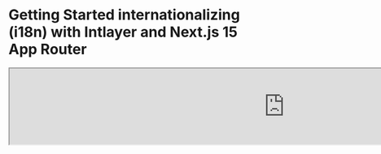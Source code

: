 # Getting Started internationalizing (i18n) with Intlayer and Next.js 15 App Router

<iframe title="The best i18n solution for Next.js? Discover Intlayer" class="m-auto aspect-[16/9] w-full overflow-hidden rounded-lg border-0" allow="autoplay; gyroscope;" loading="lazy" width="1080" height="auto" src="https://www.youtube.com/embed/e_PPG7PTqGU?autoplay=0&amp;origin=http://intlayer.org&amp;controls=0&amp;rel=1"/>

[애플리케이션 템플릿](https://github.com/aymericzip/intlayer-next-15-template)를 GitHub에서 보십시오.

## Intlayer로 시작하기

**Intlayer**는 현대 웹 애플리케이션에서 다국어 지원을 간소화하기 위해 설계된 혁신적이고 오픈 소스인 국제화(i18n) 라이브러리입니다. Intlayer는 강력한 **App Router**를 포함한 최신 **Next.js 15** 프레임워크와 원활하게 통합됩니다. **서버 컴포넌트**와의 효율적인 렌더링을 위해 최적화되어 있으며, [**Turbopack**](https://nextjs.org/docs/architecture/turbopack)과 완벽히 호환됩니다.

Intlayer를 사용하면 다음을 수행할 수 있습니다:

- 컴포넌트 수준에서 선언적 사전을 사용하여 **번역을 쉽게 관리**합니다.
- 메타데이터, 경로 및 콘텐츠를 **동적으로 지역화**합니다.
- **클라이언트 측 및 서버 측 컴포넌트에서 번역에 액세스**합니다.
- 자동 생성된 타입을 통해 **TypeScript 지원**을 보장하여 자동 완성과 오류 감지를 개선합니다.
- 동적 로케일 감지 및 전환과 같은 **고급 기능**을 활용합니다.

> Intlayer는 Next.js 12, 13, 14, 15와 호환됩니다. Next.js 페이지 라우터를 사용하는 경우, 이 [가이드](https://github.com/aymericzip/intlayer/blob/main/docs/ko/intlayer_with_nextjs_page_router.md)를 참조하세요. Next.js 12, 13, 14에서 App Router를 사용하는 경우, 이 [가이드](https://github.com/aymericzip/intlayer/blob/main/docs/ko/intlayer_with_nextjs_14.md)를 참조하세요.

---

## Next.js 애플리케이션에서 Intlayer 설정 단계별 가이드

### 1단계: 종속성 설치

npm을 사용하여 필요한 패키지를 설치합니다:

```bash packageManager="npm"
npm install intlayer next-intlayer
```

```bash packageManager="pnpm"
pnpm add intlayer next-intlayer
```

```bash packageManager="yarn"
yarn add intlayer next-intlayer
```

- **intlayer**

  구성 관리, 번역, [콘텐츠 선언](https://github.com/aymericzip/intlayer/blob/main/docs/ko/dictionary/get_started.md), 트랜스파일링 및 [CLI 명령](https://github.com/aymericzip/intlayer/blob/main/docs/ko/intlayer_cli.md)을 위한 국제화 도구를 제공하는 핵심 패키지입니다.

- **next-intlayer**

  Intlayer를 Next.js와 통합하는 패키지입니다. Next.js 국제화를 위한 컨텍스트 제공자와 훅을 제공합니다. 또한, Intlayer를 [Webpack](https://webpack.js.org/) 또는 [Turbopack](https://nextjs.org/docs/app/api-reference/turbopack)과 통합하기 위한 Next.js 플러그인과 사용자 선호 로케일을 감지하고, 쿠키를 관리하며, URL 리디렉션을 처리하는 미들웨어를 포함합니다.

### 2단계: 프로젝트 구성

애플리케이션의 언어를 구성하기 위한 설정 파일을 생성합니다:

```typescript fileName="intlayer.config.ts" codeFormat="typescript"
import { Locales, type IntlayerConfig } from "intlayer";

const config: IntlayerConfig = {
  internationalization: {
    locales: [
      Locales.ENGLISH,
      Locales.FRENCH,
      Locales.SPANISH,
      // 다른 로케일 추가
    ],
    defaultLocale: Locales.ENGLISH,
  },
};

export default config;
```

```javascript fileName="intlayer.config.mjs" codeFormat="esm"
import { Locales } from "intlayer";

/** @type {import('intlayer').IntlayerConfig} */
const config = {
  internationalization: {
    locales: [
      Locales.ENGLISH,
      Locales.FRENCH,
      Locales.SPANISH,
      // 다른 로케일 추가
    ],
    defaultLocale: Locales.ENGLISH,
  },
};

export default config;
```

```javascript fileName="intlayer.config.cjs" codeFormat="commonjs"
const { Locales } = require("intlayer");

/** @type {import('intlayer').IntlayerConfig} */
const config = {
  internationalization: {
    locales: [
      Locales.ENGLISH,
      Locales.FRENCH,
      Locales.SPANISH,
      // 다른 로케일 추가
    ],
    defaultLocale: Locales.ENGLISH,
  },
};

module.exports = config;
```

> 이 구성 파일을 통해 로컬화된 URL, 미들웨어 리디렉션, 쿠키 이름, 콘텐츠 선언의 위치 및 확장자, 콘솔에서 Intlayer 로그 비활성화 등을 설정할 수 있습니다. 사용 가능한 매개변수의 전체 목록은 [구성 문서](https://github.com/aymericzip/intlayer/blob/main/docs/ko/configuration.md)를 참조하세요.

### 3단계: Next.js 구성에 Intlayer 통합

Intlayer를 사용하도록 Next.js 설정을 구성합니다:

```typescript filename="next.config.ts" codeFormat="typescript"
import type { NextConfig } from "next";
import { withIntlayer } from "next-intlayer/server";

const nextConfig: NextConfig = {
  /* 구성 옵션 */
};

export default withIntlayer(nextConfig);
```

```typescript fileName="next.config.mjs" codeFormat="esm"
import { withIntlayer } from "next-intlayer/server";

/** @type {import('next').NextConfig} */
const nextConfig = {
  /* 구성 옵션 */
};

export default withIntlayer(nextConfig);
```

```typescript fileName="next.config.cjs" codeFormat="commonjs"
const { withIntlayer } = require("next-intlayer/server");

/** @type {import('next').NextConfig} */
const nextConfig = {
  /* 구성 옵션 */
};

module.exports = withIntlayer(nextConfig);
```

> `withIntlayer()` Next.js 플러그인은 Intlayer를 Next.js와 통합하는 데 사용됩니다. 이는 콘텐츠 선언 파일의 빌드를 보장하고 개발 모드에서 이를 모니터링합니다. 또한, [Webpack](https://webpack.js.org/) 또는 [Turbopack](https://nextjs.org/docs/app/api-reference/turbopack) 환경 내에서 Intlayer 환경 변수를 정의합니다. 성능 최적화를 위한 별칭을 제공하고 서버 컴포넌트와의 호환성을 보장합니다.

### 4단계: 동적 로케일 경로 정의

`RootLayout`에서 모든 내용을 제거하고 다음 코드를 추가합니다:

```tsx {3} fileName="src/app/layout.tsx" codeFormat="typescript"
import type { PropsWithChildren, FC } from "react";
import "./globals.css";

const RootLayout: FC<PropsWithChildren> = ({ children }) => children;

export default RootLayout;
```

```jsx {3} fileName="src/app/layout.mjx" codeFormat="esm"
import "./globals.css";

const RootLayout = ({ children }) => children;

export default RootLayout;
```

```jsx {1,8} fileName="src/app/layout.csx" codeFormat="commonjs"
require("./globals.css");

const RootLayout = ({ children }) => children;

module.exports = {
  default: RootLayout,
  generateStaticParams,
};
```

> `RootLayout` 컴포넌트를 비워두면 `<html>` 태그에 [`lang`](https://developer.mozilla.org/fr/docs/Web/HTML/Global_attributes/lang) 및 [`dir`](https://developer.mozilla.org/fr/docs/Web/HTML/Global_attributes/dir) 속성을 설정할 수 있습니다.

동적 라우팅을 구현하려면 `[locale]` 디렉토리에 새 레이아웃을 추가하여 로케일 경로를 제공합니다:

```tsx fileName="src/app/[locale]/layout.tsx" codeFormat="typescript"
import type { NextLayoutIntlayer } from "next-intlayer";
import { Inter } from "next/font/google";
import { getHTMLTextDir } from "intlayer";

const inter = Inter({ subsets: ["latin"] });

const LocaleLayout: NextLayoutIntlayer = async ({ children, params }) => {
  const { locale } = await params;
  return (
    <html lang={locale} dir={getHTMLTextDir(locale)}>
      <body className={inter.className}>{children}</body>
    </html>
  );
};

export default LocaleLayout;
```

```jsx fileName="src/app/[locale]/layout.mjx" codeFormat="esm"
import { getHTMLTextDir } from "intlayer";

const inter = Inter({ subsets: ["latin"] });

const LocaleLayout = async ({ children, params: { locale } }) => {
  const { locale } = await params;
  return (
    <html lang={locale} dir={getHTMLTextDir(locale)}>
      <body className={inter.className}>{children}</body>
    </html>
  );
};

export default LocaleLayout;
```

```jsx fileName="src/app/[locale]/layout.csx" codeFormat="commonjs"
const { Inter } = require("next/font/google");
const { getHTMLTextDir } = require("intlayer");

const inter = Inter({ subsets: ["latin"] });

const LocaleLayout = async ({ children, params: { locale } }) => {
  const { locale } = await params;
  return (
    <html lang={locale} dir={getHTMLTextDir(locale)}>
      <body className={inter.className}>{children}</body>
    </html>
  );
};

module.exports = LocaleLayout;
```

> `[locale]` 경로 세그먼트는 로케일을 정의하는 데 사용됩니다. 예: `/en-US/about`는 `en-US`를 참조하고 `/fr/about`는 `fr`을 참조합니다.

> 이 단계에서는 `Error: Missing <html> and <body> tags in the root layout.`라는 오류가 발생할 수 있습니다. 이는 `/app/page.tsx` 파일이 더 이상 사용되지 않으며 제거될 수 있기 때문에 예상된 것입니다. 대신 `[locale]` 경로 세그먼트가 `/app/[locale]/page.tsx` 페이지를 활성화합니다. 따라서 페이지는 브라우저에서 `/en`, `/fr`, `/es`와 같은 경로를 통해 액세스할 수 있습니다. 기본 로케일을 루트 페이지로 설정하려면 7단계의 `middleware` 설정을 참조하세요.

그런 다음, 애플리케이션 레이아웃에 `generateStaticParams` 함수를 구현합니다.

```tsx {1} fileName="src/app/[locale]/layout.tsx" codeFormat="typescript"
export { generateStaticParams } from "next-intlayer"; // 추가할 줄

const LocaleLayout: NextLayoutIntlayer = async ({ children, params }) => {
  /*... 나머지 코드 */
};

export default LocaleLayout;
```

```jsx {1} fileName="src/app/[locale]/layout.mjx" codeFormat="esm"
export { generateStaticParams } from "next-intlayer"; // 추가할 줄

const LocaleLayout = async ({ children, params: { locale } }) => {
  /*... 나머지 코드 */
};

// ... 나머지 코드
```

```jsx {1,7} fileName="src/app/[locale]/layout.csx" codeFormat="commonjs"
const { generateStaticParams } = require("next-intlayer"); // 추가할 줄

const LocaleLayout = async ({ children, params: { locale } }) => {
  /*... 나머지 코드 */
};

module.exports = { default: LocaleLayout, generateStaticParams };
```

> `generateStaticParams`는 애플리케이션이 모든 로케일에 필요한 페이지를 사전 빌드하도록 보장하여 런타임 계산을 줄이고 사용자 경험을 개선합니다. 자세한 내용은 [Next.js의 generateStaticParams 문서](https://nextjs.org/docs/app/building-your-application/rendering/static-and-dynamic-rendering#generate-static-params)를 참조하세요.

### 5단계: 콘텐츠 선언

번역을 저장하기 위해 콘텐츠 선언을 생성하고 관리합니다:

```tsx fileName="src/app/[locale]/page.content.ts" contentDeclarationFormat="typescript"
import { t, type Dictionary } from "intlayer";

const pageContent = {
  key: "page",
  content: {
    getStarted: {
      main: t({
        en: "Get started by editing",
        fr: "Commencez par éditer",
        es: "Comience por editar",
        ko: "편집을 시작하세요",
      }),
      pageLink: "src/app/page.tsx",
    },
  },
} satisfies Dictionary;

export default pageContent;
```

```javascript fileName="src/app/[locale]/page.content.mjs" contentDeclarationFormat="esm"
import { t } from "intlayer";

/** @type {import('intlayer').Dictionary} */
const pageContent = {
  key: "page",
  content: {
    getStarted: {
      main: t({
        en: "Get started by editing",
        fr: "Commencez par éditer",
        es: "Comience por editar",
        ko: "편집을 시작하세요",
      }),
      pageLink: "src/app/page.tsx",
    },
  },
};

export default pageContent;
```

```javascript fileName="src/app/[locale]/page.content.cjs" contentDeclarationFormat="commonjs"
const { t } = require("intlayer");

/** @type {import('intlayer').Dictionary} */
const pageContent = {
  key: "page",
  content: {
    getStarted: {
      main: t({
        en: "Get started by editing",
        fr: "Commencez par éditer",
        es: "Comience por editar",
        ko: "편집을 시작하세요",
      }),
      pageLink: "src/app/page.tsx",
    },
  },
};

module.exports = pageContent;
```

```json fileName="src/app/[locale]/page.content.json" contentDeclarationFormat="json"
{
  "$schema": "https://intlayer.org/schema.json",
  "key": "page",
  "content": {
    "getStarted": {
      "nodeType": "translation",
      "translation": {
        "en": "Get started by editing",
        "fr": "Commencez par éditer",
        "es": "Comience por editar",
        "ko": "편집을 시작하세요"
      }
    },
    "pageLink": {
      "nodeType": "translation",
      "translation": {
        "en": "src/app/page.tsx",
        "fr": "src/app/page.tsx",
        "es": "src/app/page.tsx",
        "ko": "src/app/page.tsx"
      }
    }
  }
}
```

> 콘텐츠 선언은 애플리케이션 어디에서나 정의할 수 있으며, `contentDir` 디렉토리(기본값: `./src`)에 포함되고 콘텐츠 선언 파일 확장자(기본값: `.content.{json,ts,tsx,js,jsx,mjs,mjx,cjs,cjx}`)와 일치해야 합니다.

> 자세한 내용은 [콘텐츠 선언 문서](https://github.com/aymericzip/intlayer/blob/main/docs/ko/dictionary/get_started.md)를 참조하세요.

### 6단계: 코드에서 콘텐츠 활용

애플리케이션 전반에서 콘텐츠 사전에 액세스합니다:

```tsx fileName="src/app/[locale]/page.tsx" codeFormat="typescript"
import type { FC } from "react";
import { ClientComponentExample } from "@components/ClientComponentExample";
import { ServerComponentExample } from "@components/ServerComponentExample";
import { type NextPageIntlayer, IntlayerClientProvider } from "next-intlayer";
import { IntlayerServerProvider, useIntlayer } from "next-intlayer/server";

const PageContent: FC = () => {
  const content = useIntlayer("page");

  return (
    <>
      <p>{content.getStarted.main}</p>
      <code>{content.getStarted.pageLink}</code>
    </>
  );
};

const Page: NextPageIntlayer = async ({ params }) => {
  const { locale } = await params;

  return (
    <IntlayerServerProvider locale={locale}>
      <PageContent />
      <ServerComponentExample />

      <IntlayerClientProvider locale={locale}>
        <ClientComponentExample />
      </IntlayerClientProvider>
    </IntlayerServerProvider>
  );
};

export default Page;
```

```jsx fileName="src/app/[locale]/page.mjx" codeFormat="esm"
import { ClientComponentExample } from "@components/ClientComponentExample";
import { ServerComponentExample } from "@components/ServerComponentExample";
import { IntlayerClientProvider } from "next-intlayer";
import { IntlayerServerProvider, useIntlayer } from "next-intlayer/server";

const PageContent = () => {
  const content = useIntlayer("page");

  return (
    <>
      <p>{content.getStarted.main}</p>
      <code>{content.getStarted.pageLink}</code>
    </>
  );
};

const Page = async ({ params }) => {
  const { locale } = await params;

  return (
    <IntlayerServerProvider locale={locale}>
      <PageContent />
      <ServerComponentExample />

      <IntlayerClientProvider locale={locale}>
        <ClientComponentExample />
      </IntlayerClientProvider>
    </IntlayerServerProvider>
  );
};

export default Page;
```

```jsx fileName="src/app/[locale]/page.csx" codeFormat="commonjs"
import { ClientComponentExample } from "@components/ClientComponentExample";
import { ServerComponentExample } from "@components/ServerComponentExample";
import { IntlayerClientProvider } from "next-intlayer";
import { IntlayerServerProvider, useIntlayer } from "next-intlayer/server";

const PageContent = () => {
  const content = useIntlayer("page");

  return (
    <>
      <p>{content.getStarted.main}</p>
      <code>{content.getStarted.pageLink}</code>
    </>
  );
};

const Page = async ({ params }) => {
  const { locale } = await params;

  return (
    <IntlayerServerProvider locale={locale}>
      <PageContent />
      <ServerComponentExample />

      <IntlayerClientProvider locale={locale}>
        <ClientComponentExample />
      </IntlayerClientProvider>
    </IntlayerServerProvider>
  );
};
```

- **`IntlayerClientProvider`**는 클라이언트 측 컴포넌트에 로케일을 제공하는 데 사용됩니다. 레이아웃을 포함한 모든 상위 컴포넌트에 배치할 수 있습니다. 그러나 Next.js는 레이아웃 코드를 페이지 간에 공유하므로 레이아웃에 배치하는 것이 더 효율적입니다. 레이아웃에서 `IntlayerClientProvider`를 사용하면 각 페이지에 대해 이를 다시 초기화하지 않아도 되므로 성능이 향상되고 애플리케이션 전반에 일관된 로컬화 컨텍스트를 유지할 수 있습니다.
- **`IntlayerServerProvider`**는 서버 자식에게 로케일을 제공하는 데 사용됩니다. 레이아웃에 설정할 수 없습니다.

  > 레이아웃과 페이지는 공통 서버 컨텍스트를 공유할 수 없습니다. 서버 컨텍스트 시스템은 요청별 데이터 저장소(React의 [캐시](https://react.dev/reference/react/cache) 메커니즘을 통해)를 기반으로 하기 때문에 애플리케이션의 다른 세그먼트에 대해 각 "컨텍스트"가 다시 생성됩니다. 공유 레이아웃에 제공자를 배치하면 이 격리가 깨져 서버 컨텍스트 값이 서버 컴포넌트에 올바르게 전파되지 않습니다.

```tsx {4,7} fileName="src/components/ClientComponentExample.tsx" codeFormat="typescript"
"use client";

import type { FC } from "react";
import { useIntlayer } from "next-intlayer";

export const ClientComponentExample: FC = () => {
  const content = useIntlayer("client-component-example"); // 관련 콘텐츠 선언 생성

  return (
    <div>
      <h2>{content.title}</h2>
      <p>{content.content}</p>
    </div>
  );
};
```

```jsx {3,6} fileName="src/components/ClientComponentExample.mjx" codeFormat="esm"
"use client";

import { useIntlayer } from "next-intlayer";

const ClientComponentExample = () => {
  const content = useIntlayer("client-component-example"); // 관련 콘텐츠 선언 생성

  return (
    <div>
      <h2>{content.title}</h2>
      <p>{content.content}</p>
    </div>
  );
};
```

```jsx {3,6} fileName="src/components/ClientComponentExample.csx" codeFormat="commonjs"
"use client";

const { useIntlayer } = require("next-intlayer");

const ClientComponentExample = () => {
  const content = useIntlayer("client-component-example"); // 관련 콘텐츠 선언 생성

  return (
    <div>
      <h2>{content.title}</h2>
      <p>{content.content}</p>
    </div>
  );
};
```

```tsx {2} fileName="src/components/ServerComponentExample.tsx"  codeFormat="typescript"
import type { FC } from "react";
import { useIntlayer } from "next-intlayer/server";

export const ServerComponentExample: FC = () => {
  const content = useIntlayer("server-component-example"); // 관련 콘텐츠 선언 생성

  return (
    <div>
      <h2>{content.title}</h2>
      <p>{content.content}</p>
    </div>
  );
};
```

```jsx {1} fileName="src/components/ServerComponentExample.mjx" codeFormat="esm"
import { useIntlayer } from "next-intlayer/server";

const ServerComponentExample = () => {
  const content = useIntlayer("server-component-example"); // 관련 콘텐츠 선언 생성

  return (
    <div>
      <h2>{content.title}</h2>
      <p>{content.content}</p>
    </div>
  );
};
```

```jsx {1} fileName="src/components/ServerComponentExample.csx" codeFormat="commonjs"
const { useIntlayer } = require("next-intlayer/server");

const ServerComponentExample = () => {
  const content = useIntlayer("server-component-example"); // 관련 콘텐츠 선언 생성

  return (
    <div>
      <h2>{content.title}</h2>
      <p>{content.content}</p>
    </div>
  );
};
```

> `alt`, `title`, `href`, `aria-label` 등과 같은 `string` 속성에서 콘텐츠를 사용하려면 함수의 값을 호출해야 합니다:

> ```jsx
> <img src={content.image.src.value} alt={content.image.value} />
> ```

> `useIntlayer` 훅에 대한 자세한 내용은 [문서](https://github.com/aymericzip/intlayer/blob/main/docs/ko/packages/next-intlayer/useIntlayer.md)를 참조하세요.

### (선택 사항) 7단계: 로케일 감지를 위한 미들웨어 구성

사용자의 선호 로케일을 감지하기 위해 미들웨어를 설정합니다:

```typescript fileName="src/middleware.ts" codeFormat="typescript"
export { intlayerMiddleware as middleware } from "next-intlayer/middleware";

export const config = {
  matcher:
    "/((?!api|static|assets|robots|sitemap|sw|service-worker|manifest|.*\\..*|_next).*)",
};
```

```javascript fileName="src/middleware.mjs" codeFormat="esm"
export { intlayerMiddleware as middleware } from "next-intlayer/middleware";

export const config = {
  matcher:
    "/((?!api|static|assets|robots|sitemap|sw|service-worker|manifest|.*\\..*|_next).*)",
};
```

```javascript fileName="src/middleware.cjs" codeFormat="commonjs"
const { intlayerMiddleware } = require("next-intlayer/middleware");

const config = {
  matcher:
    "/((?!api|static|assets|robots|sitemap|sw|service-worker|manifest|.*\\..*|_next).*)",
};

module.exports = { middleware: intlayerMiddleware, config };
```

> `intlayerMiddleware`는 사용자의 선호 로케일을 감지하고 [구성](https://github.com/aymericzip/intlayer/blob/main/docs/ko/configuration.md)에 지정된 대로 적절한 URL로 리디렉션하는 데 사용됩니다. 또한, 사용자의 선호 로케일을 쿠키에 저장할 수 있습니다.

### (선택 사항) 8단계: 메타데이터의 국제화

페이지 제목과 같은 메타데이터를 국제화하려면 Next.js에서 제공하는 `generateMetadata` 함수를 사용할 수 있습니다. 함수 내부에서 `getTranslation` 함수를 사용하여 메타데이터를 번역합니다.

````typescript fileName="src/app/[locale]/layout.tsx or src/app/[locale]/page.tsx" codeFormat="typescript"
import {
  type IConfigLocales,
  getTranslation,
  getMultilingualUrls,
} from "intlayer";
import type { Metadata } from "next";
import type { LocalPromiseParams } from "next-intlayer";

export const generateMetadata = async ({
  params,
}: LocalPromiseParams): Promise<Metadata> => {
  const { locale } = await params;
  const t = <T>(content: IConfigLocales<T>) => getTranslation(content, locale);

  /**
   * 각 로케일에 대한 모든 URL을 포함하는 객체를 생성합니다.
   *
   * 예:
   * ```ts
   *  getMultilingualUrls('/about');
   *
   *  // 반환값
   *  // {
   *  //   en: '/about',
   *  //   fr: '/fr/about',
   *  //   es: '/es/about',
   *  // }
   * ```
   */
  const multilingualUrls = getMultilingualUrls("/");

  return {
    title: t<string>({
      en: "My title",
      fr: "Mon titre",
      es: "Mi título",
      ko: "내 제목",
    }),
    description: t({
      en: "My description",
      fr: "Ma description",
      es: "Mi descripción",
      ko: "내 설명",
    }),
    alternates: {
      canonical: multilingualUrls[locale as keyof typeof multilingualUrls],
      languages: { ...multilingualUrls, "x-default": "/" },
    },
    openGraph: {
      url: multilingualUrls[locale],
    },
  };
};

// ... 나머지 코드
````

````javascript fileName="src/app/[locale]/layout.mjs or src/app/[locale]/page.mjs" codeFormat="esm"
import { getTranslation, getMultilingualUrls } from "intlayer";

export const generateMetadata = async ({ params }) => {
  const { locale } = await params;
  const t = (content) => getTranslation(content, locale);

  /**
   * 각 로케일에 대한 모든 URL을 포함하는 객체를 생성합니다.
   *
   * 예:
   * ```ts
   *  getMultilingualUrls('/about');
   *
   *  // 반환값
   *  // {
   *  //   en: '/about',
   *  //   fr: '/fr/about',
   *  //   es: '/es/about'
   *  // }
   * ```
   */
  const multilingualUrls = getMultilingualUrls("/");

  return {
    title: t({
      en: "My title",
      fr: "Mon titre",
      es: "Mi título",
      ko: "내 제목",
    }),
    description: t({
      en: "My description",
      fr: "Ma description",
      es: "Mi descripción",
      ko: "내 설명",
    }),
    alternates: {
      canonical: multilingualUrls[locale],
      languages: { ...multilingualUrls, "x-default": "/" },
    },
    openGraph: {
      url: multilingualUrls[locale],
    },
  };
};

// ... 나머지 코드
````

````javascript fileName="src/app/[locale]/layout.cjs or src/app/[locale]/page.cjs" codeFormat="commonjs"
const { getTranslation, getMultilingualUrls } = require("intlayer");

const generateMetadata = async ({ params }) => {
  const { locale } = await params;

  const t = (content) => getTranslation(content, locale);

  /**
   * 각 로케일에 대한 모든 URL을 포함하는 객체를 생성합니다.
   *
   * 예:
   * ```ts
   *  getMultilingualUrls('/about');
   *
   *  // 반환값
   *  // {
   *  //   en: '/about',
   *  //   fr: '/fr/about',
   *  //   es: '/es/about'
   *  // }
   * ```
   */
  const multilingualUrls = getMultilingualUrls("/");

  return {
    title: t({
      en: "My title",
      fr: "Mon titre",
      es: "Mi título",
      ko: "내 제목",
    }),
    description: t({
      en: "My description",
      fr: "Ma description",
      es: "Mi descripción",
      ko: "내 설명",
    }),
    alternates: {
      canonical: multilingualUrls[locale],
      languages: { ...multilingualUrls, "x-default": "/" },
    },
    openGraph: {
      url: multilingualUrls[locale],
    },
  };
};

module.exports = { generateMetadata };

// ... 나머지 코드
````

> 메타데이터 최적화에 대한 자세한 내용은 [공식 Next.js 문서](https://nextjs.org/docs/app/building-your-application/optimizing/metadata)를 참조하세요.

### (선택 사항) 9단계: sitemap.xml 및 robots.txt의 국제화

`sitemap.xml` 및 `robots.txt`를 국제화하려면 Intlayer에서 제공하는 `getMultilingualUrls` 함수를 사용할 수 있습니다. 이 함수는 사이트맵에 다국어 URL을 생성하는 데 사용됩니다.

```tsx fileName="src/app/sitemap.ts" codeFormat="typescript"
import { getMultilingualUrls } from "intlayer";
import type { MetadataRoute } from "next";

const sitemap = (): MetadataRoute.Sitemap => [
  {
    url: "https://example.com",
    alternates: {
      languages: { ...getMultilingualUrls("https://example.com") },
    },
  },
  {
    url: "https://example.com/login",
    alternates: {
      languages: { ...getMultilingualUrls("https://example.com/login") },
    },
  },
  {
    url: "https://example.com/register",
    alternates: {
      languages: { ...getMultilingualUrls("https://example.com/register") },
    },
  },
];

export default sitemap;
```

```jsx fileName="src/app/sitemap.mjx" codeFormat="esm"
import { getMultilingualUrls } from "intlayer";

const sitemap = () => [
  {
    url: "https://example.com",
    alternates: {
      languages: { ...getMultilingualUrls("https://example.com") },
    },
  },
  {
    url: "https://example.com/login",
    alternates: {
      languages: { ...getMultilingualUrls("https://example.com/login") },
    },
  },
  {
    url: "https://example.com/register",
    alternates: {
      languages: { ...getMultilingualUrls("https://example.com/register") },
    },
  },
];

export default sitemap;
```

```jsx fileName="src/app/sitemap.csx" codeFormat="commonjs"
const { getMultilingualUrls } = require("intlayer");

const sitemap = () => [
  {
    url: "https://example.com",
    alternates: {
      languages: { ...getMultilingualUrls("https://example.com") },
    },
  },
  {
    url: "https://example.com/login",
    alternates: {
      languages: { ...getMultilingualUrls("https://example.com/login") },
    },
  },
  {
    url: "https://example.com/register",
    alternates: {
      languages: { ...getMultilingualUrls("https://example.com/register") },
    },
  },
];

module.exports = sitemap;
```

```tsx fileName="src/app/robots.ts" codeFormat="typescript"
import type { MetadataRoute } from "next";
import { getMultilingualUrls } from "intlayer";

const getAllMultilingualUrls = (urls: string[]) =>
  urls.flatMap((url) => Object.values(getMultilingualUrls(url)) as string[]);

const robots = (): MetadataRoute.Robots => ({
  rules: {
    userAgent: "*",
    allow: ["/"],
    disallow: getAllMultilingualUrls(["/login", "/register"]),
  },
  host: "https://example.com",
  sitemap: `https://example.com/sitemap.xml`,
});

export default robots;
```

```jsx fileName="src/app/robots.mjx" codeFormat="esm"
import { getMultilingualUrls } from "intlayer";

const getAllMultilingualUrls = (urls) =>
  urls.flatMap((url) => Object.values(getMultilingualUrls(url)));

const robots = () => ({
  rules: {
    userAgent: "*",
    allow: ["/"],
    disallow: getAllMultilingualUrls(["/login", "/register"]),
  },
  host: "https://example.com",
  sitemap: `https://example.com/sitemap.xml`,
});

export default robots;
```

```jsx fileName="src/app/robots.csx" codeFormat="commonjs"
const { getMultilingualUrls } = require("intlayer");

const getAllMultilingualUrls = (urls) =>
  urls.flatMap((url) => Object.values(getMultilingualUrls(url)));

const robots = () => ({
  rules: {
    userAgent: "*",
    allow: ["/"],
    disallow: getAllMultilingualUrls(["/login", "/register"]),
  },
  host: "https://example.com",
  sitemap: `https://example.com/sitemap.xml`,
});

module.exports = robots;
```

> 사이트맵 최적화에 대한 자세한 내용은 [공식 Next.js 문서](https://nextjs.org/docs/app/api-reference/file-conventions/metadata/sitemap)를 참조하세요. robots.txt 최적화에 대한 자세한 내용은 [공식 Next.js 문서](https://nextjs.org/docs/app/api-reference/file-conventions/metadata/robots)를 참조하세요.

### (선택 사항) 10단계: 콘텐츠 언어 변경

Next.js에서 콘텐츠의 언어를 변경하려면, 사용자를 적절한 로컬 페이지로 리디렉션하기 위해 `Link` 컴포넌트를 사용하는 것이 권장됩니다. `Link` 컴포넌트는 페이지의 사전 로드를 가능하게 하여 전체 페이지 새로 고침을 피하는 데 도움이 됩니다.

```tsx fileName="src/components/LocaleSwitcher.tsx" codeFormat="typescript"
"use client";

import type { FC } from "react";
import {
  Locales,
  getHTMLTextDir,
  getLocaleName,
  getLocalizedUrl,
} from "intlayer";
import { useLocale } from "next-intlayer";
import Link from "next/link";

export const LocaleSwitcher: FC = () => {
  const { locale, pathWithoutLocale, availableLocales } = useLocale();
  const { setLocaleCookie } = useLocaleCookie();

  return (
    <div>
      <button popoverTarget="localePopover">{getLocaleName(locale)}</button>
      <div id="localePopover" popover="auto">
        {availableLocales.map((localeItem) => (
          <Link
            href={getLocalizedUrl(pathWithoutLocale, localeItem)}
            hrefLang={localeItem}
            key={localeItem}
            aria-current={locale === localeItem ? "page" : undefined}
            onClick={() => setLocaleCookie(localeItem)}
          >
            <span>
              {/* 로케일 - 예: FR */}
              {localeItem}
            </span>
            <span>
              {/* 로케일 자체 언어 - 예: Français */}
              {getLocaleName(localeItem, locale)}
            </span>
            <span dir={getHTMLTextDir(localeItem)} lang={localeItem}>
              {/* 현재 로케일 언어 - 예: Francés (현재 로케일이 Locales.SPANISH로 설정됨) */}
              {getLocaleName(localeItem)}
            </span>
            <span dir="ltr" lang={Locales.ENGLISH}>
              {/* 영어로 된 언어 - 예: French */}
              {getLocaleName(localeItem, Locales.ENGLISH)}
            </span>
          </Link>
        ))}
      </div>
    </div>
  );
};
```

```jsx fileName="src/components/LocaleSwitcher.msx" codeFormat="esm"
"use client";

import {
  Locales,
  getHTMLTextDir,
  getLocaleName,
  getLocalizedUrl,
} from "intlayer";
import { useLocale } from "next-intlayer";
import Link from "next/link";

export const LocaleSwitcher = () => {
  const { locale, pathWithoutLocale, availableLocales } = useLocale();
  const { setLocaleCookie } = useLocaleCookie();

  return (
    <div>
      <button popoverTarget="localePopover">{getLocaleName(locale)}</button>
      <div id="localePopover" popover="auto">
        {availableLocales.map((localeItem) => (
          <Link
            href={getLocalizedUrl(pathWithoutLocale, localeItem)}
            hrefLang={localeItem}
            key={localeItem}
            aria-current={locale === localeItem ? "page" : undefined}
            onClick={() => setLocaleCookie(localeItem)}
          >
            <span>
              {/* 로케일 - 예: FR */}
              {localeItem}
            </span>
            <span>
              {/* 로케일 자체 언어 - 예: Français */}
              {getLocaleName(localeItem, locale)}
            </span>
            <span dir={getHTMLTextDir(localeItem)} lang={localeItem}>
              {/* 현재 로케일 언어 - 예: Francés (현재 로케일이 Locales.SPANISH로 설정됨) */}
              {getLocaleName(localeItem)}
            </span>
            <span dir="ltr" lang={Locales.ENGLISH}>
              {/* 영어로 된 언어 - 예: French */}
              {getLocaleName(localeItem, Locales.ENGLISH)}
            </span>
          </Link>
        ))}
      </div>
    </div>
  );
};
```

```jsx fileName="src/components/LocaleSwitcher.csx" codeFormat="commonjs"
"use client";

const {
  Locales,
  getHTMLTextDir,
  getLocaleName,
  getLocalizedUrl,
} = require("intlayer");
const { useLocale } = require("next-intlayer");
const Link = require("next/link");

export const LocaleSwitcher = () => {
  const { locale, pathWithoutLocale, availableLocales } = useLocale();
  const { setLocaleCookie } = useLocaleCookie();

  return (
    <div>
      <button popoverTarget="localePopover">{getLocaleName(locale)}</button>
      <div id="localePopover" popover="auto">
        {availableLocales.map((localeItem) => (
          <Link
            href={getLocalizedUrl(pathWithoutLocale, localeItem)}
            hrefLang={localeItem}
            key={localeItem}
            aria-current={locale === localeItem ? "page" : undefined}
            onClick={() => setLocaleCookie(localeItem)}
          >
            <span>
              {/* 로케일 - 예: FR */}
              {localeItem}
            </span>
            <span>
              {/* 로케일 자체 언어 - 예: Français */}
              {getLocaleName(localeItem, locale)}
            </span>
            <span dir={getHTMLTextDir(localeItem)} lang={localeItem}>
              {/* 현재 로케일 언어 - 예: Francés (현재 로케일이 Locales.SPANISH로 설정됨) */}
              {getLocaleName(localeItem)}
            </span>
            <span dir="ltr" lang={Locales.ENGLISH}>
              {/* 영어로 된 언어 - 예: French */}
              {getLocaleName(localeItem, Locales.ENGLISH)}
            </span>
          </Link>
        ))}
      </div>
    </div>
  );
};
```

> 문서 참조:
>
> - [`useLocale` 훅](https://github.com/aymericzip/intlayer/blob/main/docs/ko/packages/next-intlayer/useLocale.md)
> - [`getLocaleName` 훅](https://github.com/aymericzip/intlayer/blob/main/docs/ko/packages/intlayer/getLocaleName.md)
> - [`getLocalizedUrl` 훅](https://github.com/aymericzip/intlayer/blob/main/docs/ko/packages/intlayer/getLocalizedUrl.md)
> - [`getHTMLTextDir` 훅](https://github.com/aymericzip/intlayer/blob/main/docs/ko/packages/intlayer/getHTMLTextDir.md)
> - [`hrefLang` 속성](https://developers.google.com/search/docs/specialty/international/localized-versions?hl=fr)
> - [`lang` 속성](https://developer.mozilla.org/en-US/docs/Web/HTML/Global_attributes/lang)
> - [`dir` 속성](https://developer.mozilla.org/en-US/docs/Web/HTML/Global_attributes/dir)
> - [`aria-current` 속성](https://developer.mozilla.org/en-US/docs/Web/Accessibility/ARIA/Attributes/aria-current)

### (선택 사항) 11단계: 로컬화된 링크 컴포넌트 생성

애플리케이션의 탐색이 현재 로케일을 준수하도록 보장하려면 사용자 정의 `Link` 컴포넌트를 생성할 수 있습니다. 이 컴포넌트는 내부 URL에 현재 언어를 자동으로 접두사로 추가합니다. 예를 들어, 프랑스어 사용자가 "About" 페이지로 이동하는 링크를 클릭하면 `/about` 대신 `/fr/about`로 리디렉션됩니다.

이 동작은 여러 가지 이유로 유용합니다:

- **SEO 및 사용자 경험**: 로컬화된 URL은 검색 엔진이 언어별 페이지를 올바르게 색인화하고 사용자가 선호하는 언어로 콘텐츠를 제공하도록 돕습니다.
- **일관성**: 애플리케이션 전반에서 로컬화된 링크를 사용하면 탐색이 현재 로케일 내에서 유지되며, 예상치 못한 언어 전환을 방지합니다.
- **유지 관리 용이성**: 로컬화 논리를 단일 컴포넌트에 중앙 집중화하면 URL 관리를 단순화하고 애플리케이션이 성장함에 따라 코드베이스를 더 쉽게 유지 관리하고 확장할 수 있습니다.

아래는 TypeScript에서 로컬화된 `Link` 컴포넌트를 구현한 예입니다:

```tsx fileName="src/components/Link.tsx" codeFormat="typescript"
"use client";

import { getLocalizedUrl } from "intlayer";
import NextLink, { type LinkProps as NextLinkProps } from "next/link";
import { useLocale } from "next-intlayer";
import type { PropsWithChildren, FC } from "react";

/**
 * 주어진 URL이 외부 URL인지 확인하는 유틸리티 함수입니다.
 * URL이 http:// 또는 https://로 시작하면 외부 URL로 간주됩니다.
 */
export const checkIsExternalLink = (href?: string): boolean =>
  /^https?:\/\//.test(href ?? "");

/**
 * 현재 로케일을 기반으로 href 속성을 조정하는 사용자 정의 Link 컴포넌트입니다.
 * 내부 링크의 경우 `getLocalizedUrl`을 사용하여 URL에 로케일을 접두사로 추가합니다(예: /fr/about).
 * 이를 통해 탐색이 동일한 로케일 컨텍스트 내에서 유지되도록 보장합니다.
 */
export const Link: FC<PropsWithChildren<NextLinkProps>> = ({
  href,
  children,
  ...props
}) => {
  const { locale } = useLocale();
  const isExternalLink = checkIsExternalLink(href.toString());

  // 링크가 내부 링크이고 유효한 href가 제공된 경우 로컬화된 URL을 가져옵니다.
  const hrefI18n: NextLinkProps["href"] =
    href && !isExternalLink ? getLocalizedUrl(href.toString(), locale) : href;

  return (
    <NextLink href={hrefI18n} {...props}>
      {children}
    </NextLink>
  );
};
```

```jsx fileName="src/components/Link.mjx" codeFormat="esm"
"use client";

import { getLocalizedUrl } from "intlayer";
import NextLink from "next/link";
import { useLocale } from "next-intlayer";

/**
 * 주어진 URL이 외부 URL인지 확인하는 유틸리티 함수입니다.
 * URL이 http:// 또는 https://로 시작하면 외부 URL로 간주됩니다.
 */
export const checkIsExternalLink = (href) => /^https?:\/\//.test(href ?? "");

/**
 * 현재 로케일을 기반으로 href 속성을 조정하는 사용자 정의 Link 컴포넌트입니다.
 * 내부 링크의 경우 `getLocalizedUrl`을 사용하여 URL에 로케일을 접두사로 추가합니다(예: /fr/about).
 * 이를 통해 탐색이 동일한 로케일 컨텍스트 내에서 유지되도록 보장합니다.
 */
export const Link = ({ href, children, ...props }) => {
  const { locale } = useLocale();
  const isExternalLink = checkIsExternalLink(href.toString());

  // 링크가 내부 링크이고 유효한 href가 제공된 경우 로컬화된 URL을 가져옵니다.
  const hrefI18n =
    href && !isExternalLink ? getLocalizedUrl(href.toString(), locale) : href;

  return (
    <NextLink href={hrefI18n} {...props}>
      {children}
    </NextLink>
  );
};
```

```jsx fileName="src/components/Link.csx" codeFormat="commonjs"
"use client";

const { getLocalizedUrl } = require("intlayer");
const NextLink = require("next/link");
const { useLocale } = require("next-intlayer");

/**
 * 주어진 URL이 외부 URL인지 확인하는 유틸리티 함수입니다.
 * URL이 http:// 또는 https://로 시작하면 외부 URL로 간주됩니다.
 */
const checkIsExternalLink = (href) => /^https?:\/\//.test(href ?? "");

/**
 * 현재 로케일을 기반으로 href 속성을 조정하는 사용자 정의 Link 컴포넌트입니다.
 * 내부 링크의 경우 `getLocalizedUrl`을 사용하여 URL에 로케일을 접두사로 추가합니다(예: /fr/about).
 * 이를 통해 탐색이 동일한 로케일 컨텍스트 내에서 유지되도록 보장합니다.
 */
const Link = ({ href, children, ...props }) => {
  const { locale } = useLocale();
  const isExternalLink = checkIsExternalLink(href.toString());

  // 링크가 내부 링크이고 유효한 href가 제공된 경우 로컬화된 URL을 가져옵니다.
  const hrefI18n =
    href && !isExternalLink ? getLocalizedUrl(href.toString(), locale) : href;

  return (
    <NextLink href={hrefI18n} {...props}>
      {children}
    </NextLink>
  );
};
```

#### 작동 방식

- **외부 링크 감지**:  
  헬퍼 함수 `checkIsExternalLink`는 URL이 외부인지 여부를 결정합니다. 외부 링크는 로컬화가 필요하지 않으므로 변경되지 않습니다.

- **현재 로케일 검색**:  
  `useLocale` 훅은 현재 로케일을 제공합니다(예: 프랑스어의 경우 `fr`).

- **URL 로컬화**:  
  내부 링크(즉, 외부가 아닌 경우)에 대해 `getLocalizedUrl`을 사용하여 URL에 현재 로케일을 자동으로 접두사로 추가합니다. 이를 통해 사용자가 프랑스어를 사용하는 경우 `/about`을 `href`로 전달하면 `/fr/about`으로 변환됩니다.

- **링크 반환**:  
  컴포넌트는 로컬화된 URL이 포함된 `<a>` 요소를 반환하여 탐색이 로케일과 일치하도록 보장합니다.

이 `Link` 컴포넌트를 애플리케이션 전반에 통합하면 일관되고 언어를 인식하는 사용자 경험을 유지하면서 SEO 및 사용성을 개선할 수 있습니다.

### (선택 사항) 단계 12: 번들 크기 최적화

`next-intlayer`를 사용할 때, 사전은 기본적으로 모든 페이지의 번들에 포함됩니다. 번들 크기를 최적화하기 위해, Intlayer는 매크로를 사용하여 `useIntlayer` 호출을 지능적으로 대체하는 선택적 SWC 플러그인을 제공합니다. 이를 통해 사전은 실제로 사용하는 페이지의 번들에만 포함됩니다.

이 최적화를 활성화하려면 `@intlayer/swc` 패키지를 설치하세요. 설치가 완료되면, `next-intlayer`는 자동으로 플러그인을 감지하고 사용합니다:

```bash packageManager="npm"
npm install @intlayer/swc --save-dev
```

```bash packageManager="pnpm"
pnpm add @intlayer/swc --save-dev
```

```bash packageManager="yarn"
yarn add @intlayer/swc --save-dev
```

> 참고: 이 최적화는 Next.js 13 이상에서만 사용할 수 있습니다.

> 참고: 이 패키지는 기본적으로 설치되지 않습니다. 이유는 SWC 플러그인이 Next.js에서 아직 실험적이기 때문입니다. 이는 향후 변경될 수 있습니다.

### TypeScript 구성

Intlayer는 TypeScript의 모듈 확장을 사용하여 코드베이스를 더욱 강력하게 만듭니다.

![alt text](https://github.com/aymericzip/intlayer/blob/main/docs/assets/autocompletion.png)

![alt text](https://github.com/aymericzip/intlayer/blob/main/docs/assets/translation_error.png)

자동 생성된 타입을 포함하도록 TypeScript 구성을 설정합니다.

```json5 fileName="tsconfig.json"
{
  // ... 기존 TypeScript 구성
  "include": [
    // ... 기존 TypeScript 구성
    ".intlayer/**/*.ts", // 자동 생성된 타입 포함
  ],
}
```

### Git 구성

Intlayer에서 생성된 파일을 무시하는 것이 좋습니다. 이를 통해 Git 저장소에 커밋하는 것을 방지할 수 있습니다.

이를 위해 `.gitignore` 파일에 다음 지침을 추가할 수 있습니다:

```plaintext fileName=".gitignore"
# Intlayer에서 생성된 파일 무시
.intlayer
```

### 더 나아가기

더 나아가려면 [시각적 편집기](https://github.com/aymericzip/intlayer/blob/main/docs/ko/intlayer_visual_editor.md)를 구현하거나 [CMS](https://github.com/aymericzip/intlayer/blob/main/docs/ko/intlayer_CMS.md)를 사용하여 콘텐츠를 외부화할 수 있습니다.
